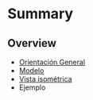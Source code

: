 # Summary

## Overview

* [Orientación General](README.md)
* [Modelo](modelo.md)
* [Vista isométrica](vista-isometrica.md)
* Ejemplo

